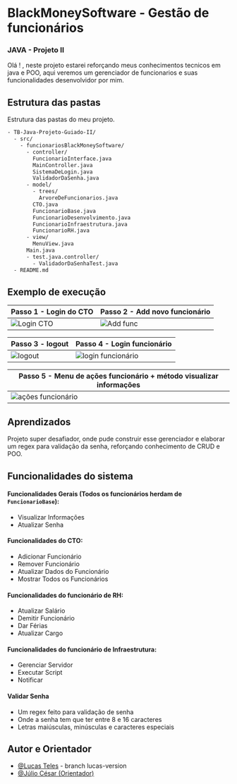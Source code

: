 # BlackMoneySoftware - Gestão de funcionários

### JAVA - Projeto II

Olá ! , neste projeto estarei reforçando meus conhecimentos tecnicos em java e POO, aqui veremos um gerenciador de funcionarios e suas funcionalidades desenvolvidor por mim.

## Estrutura das pastas

Estrutura das pastas do meu projeto.

```bash
- TB-Java-Projeto-Guiado-II/
  - src/
    - funcionariosBlackMoneySoftware/
      - controller/
        FuncionarioInterface.java
        MainController.java
        SistemaDeLogin.java
        ValidadorDaSenha.java
      - model/
        - trees/
          ArvoreDeFuncionarios.java
        CTO.java
        FuncionarioBase.java
        FuncionarioDesenvolvimento.java
        FuncionarioInfraestrutura.java
        FuncionarioRH.java
      - view/
        MenuView.java
      Main.java
      - test.java.controller/
        - ValidadorDaSenhaTest.java
  - README.md
```

## Exemplo de execução

| Passo 1 - Login do CTO                         | Passo 2 - Add novo funcionário                |
| ---------------------------------------------- | --------------------------------------------- |
| ![Login CTO](https://i.ibb.co/5LxQK7L/1-1.png) | ![Add func](https://i.ibb.co/D7TJCL9/1-2.png) |

| Passo 3 - logout                          | Passo 4 - Login funcionário                          |
| ----------------------------------------- | ---------------------------------------------------- |
| ![logout](https://i.ibb.co/JKNSBxy/2.png) | ![login funcionário](https://i.ibb.co/djkGSYb/3.png) |

| Passo 5 - Menu de ações funcionário + método visualizar informações |
| ------------------------------------------------------------------- |
| ![ações funcionário](https://i.ibb.co/PT0NxMx/4.png)                |

## Aprendizados

Projeto super desafiador, onde pude construir esse gerenciador e elaborar um regex para validação da senha, reforçando conhecimento de CRUD e POO.

## Funcionalidades do sistema

#### Funcionalidades Gerais (Todos os funcionários herdam de `FuncionarioBase`):

- Visualizar Informações
- Atualizar Senha

#### Funcionalidades do CTO:

- Adicionar Funcionário
- Remover Funcionário
- Atualizar Dados do Funcionário
- Mostrar Todos os Funcionários

#### Funcionalidades do funcionário de RH:

- Atualizar Salário
- Demitir Funcionário
- Dar Férias
- Atualizar Cargo

#### Funcionalidades do funcionário de Infraestrutura:

- Gerenciar Servidor
- Executar Script
- Notificar

#### Validar Senha

- Um regex feito para validação de senha
- Onde a senha tem que ter entre 8 e 16 caracteres
- Letras maiúsculas, minúsculas e caracteres especiais

## Autor e Orientador

- [@Lucas Teles](https://www.github.com/Lucas-Teles) - branch lucas-version
- [@Júlio César (Orientador)](https://www.github.com/julio-cesar96)
